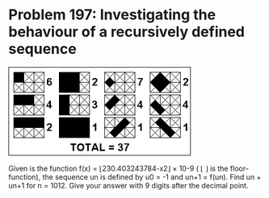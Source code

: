 # Problem 197: Investigating the behaviour of a recursively defined sequence

![p197](img/197.gif)

Given is the function f(x) = ⌊230.403243784-x2⌋ × 10-9 ( ⌊ ⌋ is the
floor-function), the sequence un is defined by u0 = -1 and un+1 = f(un).
Find un + un+1 for n = 1012. Give your answer with 9 digits after the
decimal point.